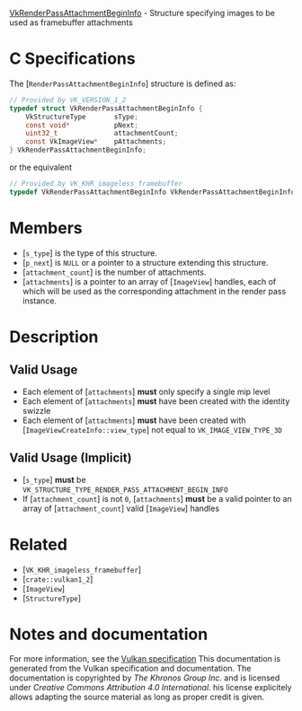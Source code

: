 [VkRenderPassAttachmentBeginInfo](https://www.khronos.org/registry/vulkan/specs/1.3-extensions/man/html/VkRenderPassAttachmentBeginInfo.html) - Structure specifying images to be used as framebuffer attachments

# C Specifications
The [`RenderPassAttachmentBeginInfo`] structure is defined as:
```c
// Provided by VK_VERSION_1_2
typedef struct VkRenderPassAttachmentBeginInfo {
    VkStructureType       sType;
    const void*           pNext;
    uint32_t              attachmentCount;
    const VkImageView*    pAttachments;
} VkRenderPassAttachmentBeginInfo;
```
or the equivalent
```c
// Provided by VK_KHR_imageless_framebuffer
typedef VkRenderPassAttachmentBeginInfo VkRenderPassAttachmentBeginInfoKHR;
```

# Members
- [`s_type`] is the type of this structure.
- [`p_next`] is `NULL` or a pointer to a structure extending this structure.
- [`attachment_count`] is the number of attachments.
- [`attachments`] is a pointer to an array of [`ImageView`] handles, each of which will be used as the corresponding attachment in the render pass instance.

# Description
## Valid Usage
-    Each element of [`attachments`] **must**  only specify a single mip level
-    Each element of [`attachments`] **must**  have been created with the identity swizzle
-    Each element of [`attachments`] **must**  have been created with [`ImageViewCreateInfo::view_type`] not equal to `VK_IMAGE_VIEW_TYPE_3D`

## Valid Usage (Implicit)
-  [`s_type`] **must**  be `VK_STRUCTURE_TYPE_RENDER_PASS_ATTACHMENT_BEGIN_INFO`
-    If [`attachment_count`] is not `0`, [`attachments`] **must**  be a valid pointer to an array of [`attachment_count`] valid [`ImageView`] handles

# Related
- [`VK_KHR_imageless_framebuffer`]
- [`crate::vulkan1_2`]
- [`ImageView`]
- [`StructureType`]

# Notes and documentation
For more information, see the [Vulkan specification](https://www.khronos.org/registry/vulkan/specs/1.3-extensions/html/vkspec.html)
This documentation is generated from the Vulkan specification and documentation.
The documentation is copyrighted by *The Khronos Group Inc.* and is licensed under *Creative Commons Attribution 4.0 International*.
his license explicitely allows adapting the source material as long as proper credit is given.
        
